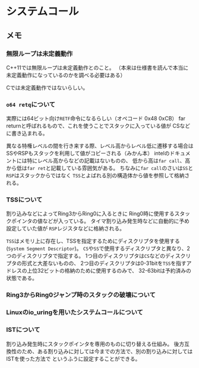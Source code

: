 # システムコール

## メモ

### 無限ループは未定義動作

C++11では無限ループは未定義動作とのこと。
（本来は仕様書を読んで本当に未定義動作になっているのかを調べる必要はある）

Cでは未定義動作ではないらしい。

### `o64 retq`について

実際には64ビット向け`RETF`命令になるらしい（オペコード 0x48 0xCB）
far returnと呼ばれるもので、これを使うことでスタックに入っている値が
CSなどに書き込まれる。

異なる特権レベルの間を行き来する際、レベル高からレベル低に遷移する場合は
SSやRSPもスタックを利用して値がコピーされる（みかん本）
intelのドキュメントには特にレベル高からなどの記載はないものの、
低から高は`far call`、高から低は`far ret`と記載している雰囲気がある。
ちなみに`far call`のさいは`SS`と`RSP`はスタックからではなく
`TSS`とよばれる別の構造体から値を参照して格納される。

### TSSについて

割り込みなどによってRing3からRing0に入るときに
Ring0時に使用するスタックポインタの値などが入っている。
タイマ割り込み発生時などに自動的に予め設定していた値が
`RSP`レジスタなどに格納される。

`TSS`はメモリ上に存在し、TSSを指定するためにディスクリプタを使用する(`System Segment Descriptor`)。
`CS`や`SS`で使用するディスクリプタと異なり、2つのディスクリプタで指定する。
1つ目のディスクリプタは`CS`などのディスクリプタの形式と大差ないものの、
2つ目のディスクリプタは0-31bitを`TSS`を指すアドレスの上位32ビットの格納のために使用するのみで、
32-63bitは予約済みの状態である。

### Ring3からRing0ジャンプ時のスタックの破壊について

### Linuxのio_uringを用いたシステムコールについて

### ISTについて

割り込み発生時にスタックポインタを専用のものに切り替える仕組み。
後方互換性のため、ある割り込みに対しては今までの方法で、別の割り込みに対してはISTを使った方法で
というふうに設定することができる。